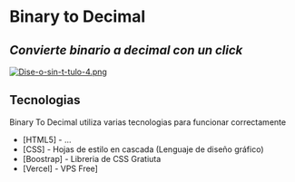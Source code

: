 # Binary to Decimal
## _Convierte binario a decimal con un click_
[![Dise-o-sin-t-tulo-4.png](https://i.postimg.cc/7YgbqgB7/Dise-o-sin-t-tulo-4.png)](https://postimg.cc/PP5d48nr)

## Tecnologias

Binary To Decimal utiliza varias tecnologias para funcionar correctamente 

- [HTML5] - ...
- [CSS] - Hojas de estilo en cascada (Lenguaje de diseño gráfico)
- [Boostrap] - Libreria de CSS Gratiuta
- [Vercel] - VPS Free]
